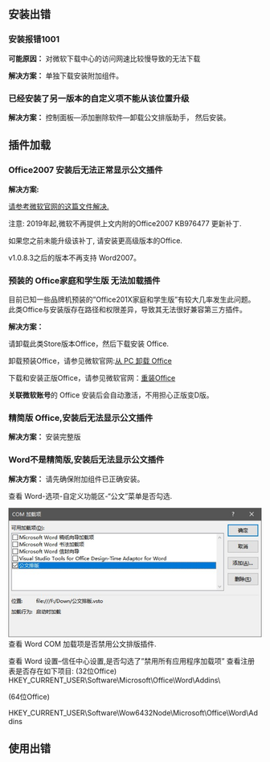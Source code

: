 ## 安装出错

### 安装报错1001
**可能原因：** 对微软下载中心的访问网速比较慢导致的无法下载

**解决方案：** 单独下载安装附加组件。

### 已经安装了另一版本的自定义项不能从该位置升级
**解决方案：** 控制面板—添加删除软件—卸载公文排版助手， 然后安装。

## 插件加载

### Office2007 安装后无法正常显示公文插件
**解决方案:**

[请参考微软官网的这篇文件解决.](https://support.microsoft.com/zh-cn/help/976477/description-of-the-2007-office-system-hotfix-package-mso-x-none-msp-october-27-2009)

注意: 2019年起,微软不再提供上文内附的Office2007 KB976477 更新补丁.

如果您之前未能升级该补丁, 请安装更高级版本的Office.

v1.0.8.3之后的版本不再支持 Word2007。

### 预装的 Office家庭和学生版 无法加载插件

目前已知一些品牌机预装的”Office201X家庭和学生版”有较大几率发生此问题。此类Office与安装版存在路径和权限差异，导致其无法很好兼容第三方插件。

**解决方案：**

请卸载此类Store版本Office，然后下载安装 Office.

卸载预装Office，请参见微软官网:[从 PC 卸载 Office](https://support.office.com/zh-cn/article/%E4%BB%8E-pc-%E5%8D%B8%E8%BD%BD-office-9dd49b83-264a-477a-8fcc-2fdf5dbf61d8?ui=zh-CN&rs=zh-CN&ad=CN)

下载和安装正版Office，请参见微软官网：[重装Office](https://support.office.com/zh-cn/article/%E4%B8%8B%E8%BD%BD%E5%B9%B6%E5%AE%89%E8%A3%85%E6%88%96%E9%87%8D%E6%96%B0%E5%AE%89%E8%A3%85-office-2016-%E6%88%96-office-2013-7c695b06-6d1a-4917-809c-98ce43f86479?ui=zh-CN&rs=zh-CN&ad=CN)

**关联微软账号**的 Office 安装后会自动激活，不用担心正版变D版。

### 精简版 Office,安装后无法显示公文插件

**解决方案：** 安装完整版

### Word不是精简版,安装后无法显示公文插件

**解决方案：**
请先确保附加组件已正确安装。

查看 Word-选项-自定义功能区-“公文”菜单是否勾选.

![COM加载项](img/com.jpg) 
查看 Word COM 加载项是否禁用公文排版插件.

查看 Word 设置–信任中心设置,是否勾选了”禁用所有应用程序加载项”
查看注册表是否存在如下项目:
(32位Office)
HKEY_CURRENT_USER\Software\Microsoft\Office\Word\Addins\

(64位Office)

HKEY_CURRENT_USER\Software\Wow6432Node\Microsoft\Office\Word\Addins

## 使用出错
